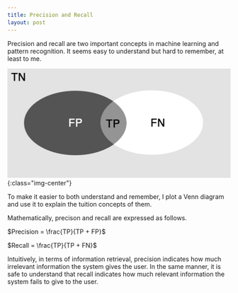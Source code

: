 ```yaml
---
title: Precision and Recall
layout: post
---
```


Precision and recall are two important concepts in machine learning and pattern recognition. It seems easy to understand but hard to remember, at least to me.

![The Venn diagram of the confusion matrix](/images/precision-recall.jpg){:class="img-center"}

To make it easier to both understand and remember, I plot a Venn diagram and use it to explain the tuition concepts of them.

Mathematically, precison and recall are expressed as follows.

$Precision = \frac{TP}{TP + FP}$

$Recall = \frac{TP}{TP + FN}$

Intuitively, in terms of information retrieval, precision indicates how much irrelevant information the system gives the user. In the same manner, it is safe to understand that recall indicates how much relevant information the system fails to give to the user.
